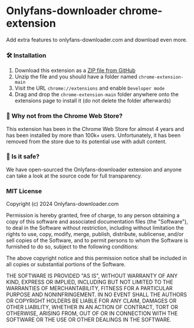 # Onlyfans-downloader chrome-extension
Add extra features to onlyfans-downloader.com and download even more.

### :hammer_and_wrench: Installation
1. Download this extension as a [ZIP file from GitHub](https://github.com/locoloader/chrome-extension/archive/refs/heads/main.zip)
2. Unzip the file and you should have a folder named `chrome-extension-main`
3. Visit the URL `chrome://extensions` and enable `Developer mode`
4. Drag and drop the `chrome-extension-main` folder anywhere onto the extensions page to install it (do not delete the folder afterwards)

### :thinking: Why not from the Chrome Web Store?
This extension has been in the Chrome Web Store for almost 4 years and has been installed by more than 100k+ users. Unfortunately, it has been removed from the store due to its potential use with adult content.


### :thinking: Is it safe?
We have open-sourced the Onlyfans-downloader extension and anyone can take a look at the source code for full transparency. 

### MIT License
Copyright (c) 2024 Onlyfans-downloader.com

Permission is hereby granted, free of charge, to any person obtaining a copy of this software and associated documentation files (the "Software"), to deal in the Software without restriction, including without limitation the rights to use, copy, modify, merge, publish, distribute, sublicense, and/or sell copies of the Software, and to permit persons to whom the Software is furnished to do so, subject to the following conditions:

The above copyright notice and this permission notice shall be included in all copies or substantial portions of the Software.

THE SOFTWARE IS PROVIDED "AS IS", WITHOUT WARRANTY OF ANY KIND, EXPRESS OR IMPLIED, INCLUDING BUT NOT LIMITED TO THE WARRANTIES OF MERCHANTABILITY, FITNESS FOR A PARTICULAR PURPOSE AND NONINFRINGEMENT. IN NO EVENT SHALL THE AUTHORS OR COPYRIGHT HOLDERS BE LIABLE FOR ANY CLAIM, DAMAGES OR OTHER LIABILITY, WHETHER IN AN ACTION OF CONTRACT, TORT OR OTHERWISE, ARISING FROM, OUT OF OR IN CONNECTION WITH THE SOFTWARE OR THE USE OR OTHER DEALINGS IN THE SOFTWARE.
